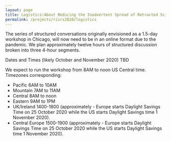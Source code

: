 ```yaml
---
layout: page
title: Logistics:About Reducing the Inadvertent Spread of Retracted Science: Shaping a Research and Implementation Agenda
permalink: /projects/risrs2020/logistics
---
```


The series of structured conversations originally envisioned as a 1.5-day workshop in Chicago, will now need to be in an online format due to the pandemic. We plan approximately twelve hours of structured discussion broken into three 4-hour segments. 

Dates and Times (likely October and November 2020) TBD

We expect to run the workshop from 8AM to noon US Central time. Timezones corresponding:
- Pacific 6AM to 10AM
- Mountain 7AM to 11AM
- Central 8AM to noon
- Eastern 9AM to 1PM
- UK/Ireland 1400-1800 (approximately - Europe starts Daylight Savings Time on 25 October 2020 while the US starts Daylight Savings time 1 November 2020).
- Central Europe 1500-1900 (approximately - Europe starts Daylight Savings Time on 25 October 2020 while the US starts Daylight Savings time 1 November 2020).
